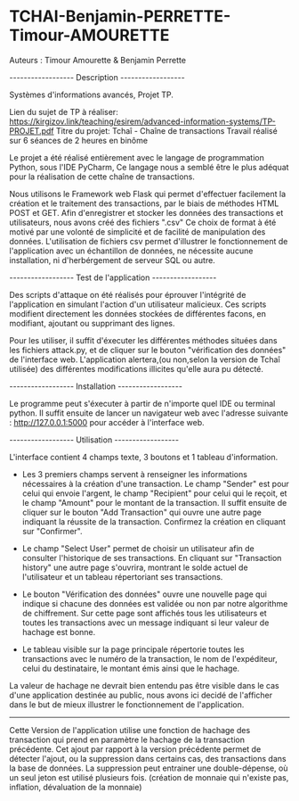 # TCHAI-Benjamin-PERRETTE-Timour-AMOURETTE

Auteurs : Timour Amourette & Benjamin Perrette



------------------ Description ------------------

Systèmes d'informations avancés, Projet TP.

Lien du sujet de TP à réaliser: https://kirgizov.link/teaching/esirem/advanced-information-systems/TP-PROJET.pdf 
Titre du projet: Tchaî - Chaîne de transactions
Travail réalisé sur 6 séances de 2 heures en binôme


Le projet a été réalisé entièrement avec le langage de programmation Python, sous l'IDE PyCharm,
Ce langage nous a semblé être le plus adéquat pour la réalisation de cette chaîne de transactions.

Nous utilisons le Framework web Flask qui permet d'effectuer facilement la création et le traitement des transactions, par le biais de méthodes HTML POST et GET.
Afin d'enregistrer et stocker les données des transactions et utilisateurs, nous avons créé des fichiers ".csv"
Ce choix de format à été motivé par une volonté de simplicité et de facilité de manipulation des données.
L'utilisation de fichiers csv permet d'illustrer le fonctionnement de l'application avec un échantillon de données,
ne nécessite aucune installation, ni d'herbérgement de serveur SQL ou autre.

------------------ Test de l'application ------------------

Des scripts d'attaque on été réalisés pour éprouver l'intégrité de l'application en simulant l'action d'un utilisateur malicieux. Ces scripts modifient directement les données stockées de différentes facons, en modifiant, ajoutant ou supprimant des lignes.

Pour les utiliser, il suffit d'éxecuter les différentes méthodes situées dans les fichiers attack.py, et de cliquer sur le bouton "vérification des données" de l'interface web. L'application alertera,(ou non,selon la version de Tchaî utilisée) des différentes modifications illicites qu'elle aura pu détecté.

------------------ Installation ------------------

Le programme peut s'éxecuter à partir de n'importe quel IDE ou terminal python. 
Il suffit ensuite de lancer un navigateur web avec l'adresse suivante : http://127.0.0.1:5000 pour accéder à l'interface web.

------------------ Utilisation ------------------

L'interface contient 4 champs texte, 3 boutons et 1 tableau d'information. 

- Les 3 premiers champs servent à renseigner les informations nécessaires à la création d'une transaction.
	Le champ "Sender" est pour celui qui envoie l'argent, le champ "Recipient" pour celui qui le reçoit, et le champ "Amount" pour le montant de la transaction.
	Il suffit ensuite de cliquer sur le bouton "Add Transaction" qui ouvre une autre page indiquant la réussite de la transaction.
	Confirmez la création en cliquant sur "Confirmer".
	
	
- Le champ "Select User" permet de choisir un utilisateur afin de consulter l'historique de ses transactions.
	En cliquant sur "Transaction history" une autre page s'ouvrira, montrant le solde actuel de l'utilisateur et un tableau répertoriant ses transactions. 
	
	
- Le bouton "Vérification des données" ouvre une nouvelle page qui indique si chacune des données est validée ou non par notre algorithme de chiffrement.
	Sur cette page sont affichés tous les utilisateurs et toutes les transactions avec un message indiquant si leur valeur de hachage est bonne.
	
	
- Le tableau visible sur la page principale répertorie toutes les transactions avec le numéro de la transaction, le nom de l'expéditeur, celui du destinataire, le montant émis ainsi que le hachage.


La valeur de hachage ne devrait bien entendu pas être visible dans le cas d'une application destinée au public, nous avons ici decidé de l'afficher dans le but de mieux illustrer le fonctionnement de l'application. 

------------------------------------------------------------------------------------------

Cette Version de l'application utilise une fonction de hachage des transaction qui prend en paramètre le hachage de la transaction précédente. Cet ajout par rapport à la version précédente permet de détecter l'ajout, ou la suppression dans certains cas, des transactions dans la base de données. La suppression peut entrainer une double-dépense, où un seul jeton est utilisé plusieurs fois. (création de monnaie qui n'existe pas, inflation, dévaluation de la monnaie)

